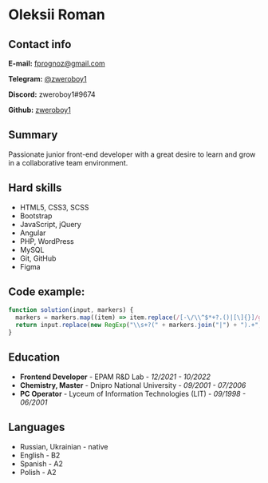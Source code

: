 # Oleksii Roman

## Contact info

**E-mail:** [fprognoz@gmail.com](mailto:fprognoz@gmail.com)

**Telegram:** [@zweroboy1](https://t.me/zweroboy1)

**Discord:** zweroboy1#9674

**Github:** [zweroboy1](https://github.com/zweroboy1)

## Summary

Passionate junior front-end developer with a great desire to learn and grow in a collaborative team environment.

## Hard skills

* HTML5, CSS3, SCSS
* Bootstrap
* JavaScript, jQuery
* Angular
* PHP, WordPress
* MySQL
* Git, GitHub
* Figma

## Code example:

```javascript
function solution(input, markers) {
  markers = markers.map((item) => item.replace(/[-\/\\^$*+?.()|[\]{}]/g, "\\$&"));
  return input.replace(new RegExp("\\s+?(" + markers.join("|") + ").+", "g"), "");
}
```

## Education

* **Frontend Developer** - EPAM R&D Lab - _12/2021 - 10/2022_
* **Chemistry, Master** - Dnipro National University - _09/2001 - 07/2006_
* **PC Operator** - Lyceum of Information Technologies (LIT) - _09/1998 - 06/2001_

## Languages

* Russian, Ukrainian - native
* English - B2
* Spanish - A2
* Polish - A2
